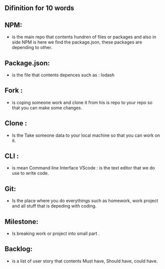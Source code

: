 ## Difinition for 10 words

## NPM: 
* is the main repo that contents hundren of files or packages and also in side NPM is here we find the package.json, these packages are depending to other. 
## Package.json:
* is the file that contents depences such as : lodash
## Fork :
* is coping someone work and clone it from his is repo to your repo so that you can make some changes.
## Clone :
* Is the Take someone data to your local machine so that you can work on it.
 ## CLI :
 * is mean Command line Interface
 VScode : is the text editor that we do use to write code.
## Git:
* Is the place where you do everythings such as homework, work project and all stuff that is depeding with coding.
## Milestone:
* Is breaking work or project into small part .
  
## Backlog:
* is a list of user story that contents Must have, Should have, could have.
  


